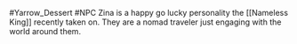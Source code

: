 #Yarrow_Dessert #NPC 
Zina is a happy go lucky personality the [[Nameless King]] recently taken on. They are a nomad traveler just engaging with the world around them. 